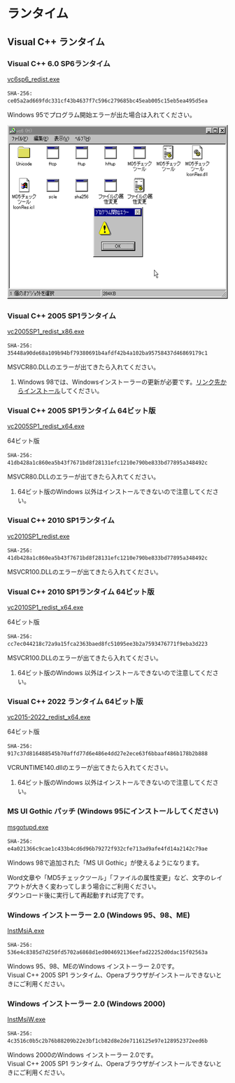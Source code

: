 <h1>ランタイム</h1>
<h2>Visual C++ ランタイム</h2>
<h3><a name="VC6RUNTIME" id="VC6RUNTIME">Visual C++ 6.0 SP6ランタイム</a></h3>
<p><a href="vc/vc6sp6_redist.exe">vc6sp6_redist.exe</a></p>
<p class="hash"><code><span class="sha256">SHA-256</span>: ce05a2ad669fdc331cf43b4637f7c596c279685bc45eab005c15eb5ea495d5ea</code></p>
<p>Windows 95でプログラム開始エラーが出た場合は入れてください。</p>
<p><img src="../img/win95_program_err_image1.png" width="572" height="396" border="0" alt="[ ]"></p>
<h3><a name="VC2005RUNTIME" id="VC2005RUNTIME">Visual C++ 2005 SP1ランタイム</a></h3>
<p><a href="vc/vc2005SP1_redist_x86.exe">vc2005SP1_redist_x86.exe</a></p>
<p class="hash"><code><span class="sha256">SHA-256</span>: 35448a90de68a109b94bf79380691b4afdf42b4a102ba95758437d46869179c1</code></p>
<p>MSVCR80.DLLのエラーが出てきたら入れてください。</p>
<ol>
  <li>Windows 98では、Windowsインストーラーの更新が必要です。<a href="#MSI2">リンク先からインストール</a>してください。
</ol>
<h3><a name="VC2005X64RUNTIME" id="VC2005X64RUNTIME">Visual C++ 2005 SP1ランタイム 64ビット版</a></h3>
<p><a href="vc/vc2005SP1_redist_x64.exe">vc2005SP1_redist_x64.exe</a></p>
<p><span class="x64">64ビット版</span></p>
<p class="hash"><code><span class="sha256">SHA-256</span>: 41db428a1c860ea5b43f7671bd8f28131efc1210e790be833bd77895a348492c</code></p>
<p>MSVCR80.DLLのエラーが出てきたら入れてください。</p>
<ol>
  <li>64ビット版のWindows 以外はインストールできないので注意してください。
</ol>
<h3><a name="VC2010RUNTIME" id="VC2010RUNTIME">Visual C++ 2010 SP1ランタイム</a></h3>
<p><a href="vc/vc2010SP1_redist.exe">vc2010SP1_redist.exe</a></p>
<p class="hash"><code><span class="sha256">SHA-256</span>: 41db428a1c860ea5b43f7671bd8f28131efc1210e790be833bd77895a348492c</code></p>
<p>MSVCR100.DLLのエラーが出てきたら入れてください。</p>
<h3><a name="VC2010X64RUNTIME" id="VC2010X64RUNTIME">Visual C++ 2010 SP1ランタイム 64ビット版</a></h3>
<p><a href="vc/vc2010SP1_redist_x64.exe">vc2010SP1_redist_x64.exe</a></p>
<p><span class="x64">64ビット版</span></p>
<p class="hash"><code><span class="sha256">SHA-256</span>: cc7ec044218c72a9a15fca2363baed8fc51095ee3b2a7593476771f9eba3d223</code></p>
<p>MSVCR100.DLLのエラーが出てきたら入れてください。</p>
<ol>
  <li>64ビット版のWindows 以外はインストールできないので注意してください。
</ol>
<h3><a name="VC2022X64RUNTIME" id="VC2022X64RUNTIME">Visual C++ 2022 ランタイム 64ビット版</a></h3>
<p><a href="vc/vc2015-2022_redist_x64.exe">vc2015-2022_redist_x64.exe</a></p>
<p><span class="x64">64ビット版</span></p>
<p class="hash"><code><span class="sha256">SHA-256</span>: 917c37d816488545b70affd77d6e486e4dd27e2ece63f6bbaaf486b178b2b888</code></p>
<p>VCRUNTIME140.dllのエラーが出てきたら入れてください。</p>
<ol>
  <li>64ビット版のWindows 以外はインストールできないので注意してください。
</ol>
<h3><a name="MSGOTUPD" id="MSGOTUPD">MS UI Gothic パッチ (Windows 95にインストールしてください)</a></h3>
<p><a href="win95/msgotupd.exe">msgotupd.exe</a></p>
<p class="hash"><code><span class="sha256">SHA-256</span>: e4a021366c9cae1c433b4cd6d96b79272f932cfe713ad9afe4fd14a2142c79ae</code></p>
<p>Windows 98で追加された「MS UI Gothic」が使えるようになります。</p>
<p>Word文章や「MD5チェックツール」「ファイルの属性変更」など、文字のレイアウトが大きく変わってしまう場合にご利用ください。<br>
ダウンロード後に実行して再起動すれば完了です。</p>
<h3><a name="MSI2" id="MSI2">Windows インストーラー 2.0 (Windows 95、98、ME)</a></h3>
<p><a href="msi/InstMsiA.exe">InstMsiA.exe</a></p>
<p class="hash"><code><span class="sha256">SHA-256</span>: 536e4c8385d7d250fd5702a6868d1ed004692136eefad22252d0dac15f02563a</code></p>
<p>Windows 95、98、MEのWindows インストーラー 2.0です。<br>
Visual C++ 2005 SP1 ランタイム、Operaブラウザがインストールできないときにご利用ください。</p>
<h3><a name="MSI2W" id="MSI2W">Windows インストーラー 2.0 (Windows 2000)</a></h3>
<p><a href="msi/InstMsiW.exe">InstMsiW.exe</a></p>
<p class="hash"><code><span class="sha256">SHA-256</span>: 4c3516c0b5c2b76b88209b22e3bf1cb82d8e2de7116125e97e128952372eed6b</code></p>
<p>Windows 2000のWindows インストーラー 2.0です。<br>
Visual C++ 2005 SP1 ランタイム、Operaブラウザがインストールできないときにご利用ください。</p>
